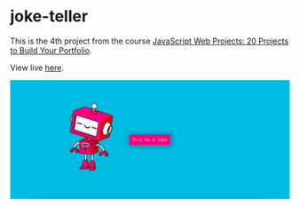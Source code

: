 # joke-teller
This is the 4th project from the course [JavaScript Web Projects: 20 Projects to Build Your Portfolio](https://academy.zerotomastery.io/p/javascript-projects).

View live [here](https://minamikanesawa.github.io/joke-teller/).

![Quote Generator](joke-teller.png)
